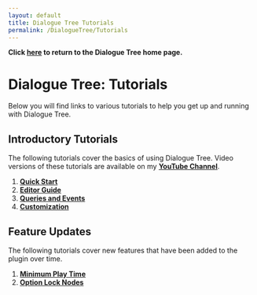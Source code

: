 ```yaml
---
layout: default
title: Dialogue Tree Tutorials
permalink: /DialogueTree/Tutorials
---
```

**Click [here](../DialogueTree.md) to return to the Dialogue Tree home page.** 

# Dialogue Tree: Tutorials
Below you will find links to various tutorials to help you get up and running with Dialogue Tree. 

## Introductory Tutorials 
The following tutorials cover the basics of using Dialogue Tree. Video versions of these tutorials are available on my [**YouTube Channel**](https://www.youtube.com/@UnraedGames).
1. [**Quick Start**](QuickStart.md)
2. [**Editor Guide**](EditorGuide.md)
3. [**Queries and Events**](QueriesAndEvents.md)
4. [**Customization**](Customization.md)

## Feature Updates
The following tutorials cover new features that have been added to the plugin over time. 
1. [**Minimum Play Time**](MinimumPlayTime.md)
2. [**Option Lock Nodes**](OptionLockNodeTutorial.md)